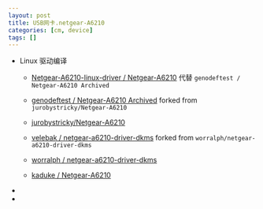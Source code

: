 ```yaml
---
layout: post
title: USB网卡.netgear-A6210
categories: [cm, device]
tags: []
---
```


* Linux 驱动编译
    * [Netgear-A6210-linux-driver / Netgear-A6210](https://github.com/Netgear-A6210-linux-driver/Netgear-A6210)
        代替 `genodeftest / Netgear-A6210 Archived`
    * [genodeftest / Netgear-A6210 Archived](https://github.com/genodeftest/Netgear-A6210)
        forked from `jurobystricky/Netgear-A6210`
    * [jurobystricky/Netgear-A6210](https://github.com/jurobystricky/Netgear-A6210)

    * [velebak / netgear-a6210-driver-dkms](https://github.com/velebak/netgear-a6210-driver-dkms)
        forked from `worralph/netgear-a6210-driver-dkms`
    * [worralph / netgear-a6210-driver-dkms](https://github.com/worralph/netgear-a6210-driver-dkms)

    * [kaduke / Netgear-A6210](https://github.com/kaduke/Netgear-A6210)
* []()
* []()










 













 













 

